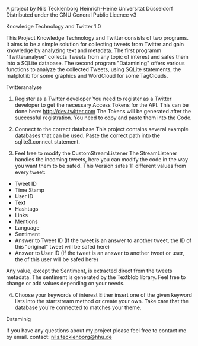 A project by Nils Tecklenborg 
Heinrich-Heine Universität Düsseldorf
Distributed under the GNU General Public Licence v3

Knowledge Technology and Twitter 1.0

This Project Knowledge Technology and Twitter consists of two programs. It aims to be a simple solution for collecting tweets from Twitter and gain knowledge by analyzing text and metadata.
The first programm "Twitteranalyse" collects Tweets from any topic of interest and safes them into a SQLite database. 
The second program "Datamining" offers various functions to analyze the collected Tweets, using SQLite statements, the matplotlib for some graphics and WordCloud for some TagClouds.

Twitteranalyse

1. Register as a Twitter developer
You need to register as a Twitter developer to get the necessary Access Tokens for the API. This can be done here: http://dev.twitter.com 
The Tokens will be generated after the successful registration. You need to copy and paste them into the Code. 

2. Connect to the correct database
This project contains several example databases that can be used. Paste the correct path into the sqlite3.connect statement. 


3. Feel free to modify the CustomStreamListener
The StreamListener handles the incoming tweets, here you can modify the code in the way you want them to be safed.
This Version safes 11 different values from every tweet:

- Tweet ID
- Time Stamp
- User ID
- Text
- Hashtags
- Links
- Mentions
- Language
- Sentiment
- Answer to Tweet ID (If the tweet is an answer to another tweet, the ID of this "original" tweet will be safed here)
- Answer to User ID (If the tweet is an answer to another tweet or user, the of this user will be safed here)

Any value, except the Sentiment, is extracted direct from the tweets metadata. The sentiment is generated by the Textblob library.
Feel free to change or add values depending on your needs.

4. Choose your keywords of interest
Either insert one of the given keyword lists into the startstream method or create your own. Take care that the database you're connected to matches your theme.


Dataminig

If you have any questions about my project please feel free to contact me by email.
contact: nils.tecklenborg@hhu.de